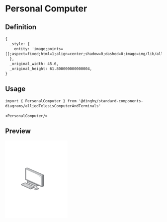 # Personal Computer

## Definition

```
{
  _style: { 
    entity: 'image;points=[];aspect=fixed;html=1;align=center;shadow=0;dashed=0;image=img/lib/allied_telesis/computer_and_terminals/Personal_Computer.svg;strokeColor=none;',
  },
  _original_width: 45.6,
  _original_height: 61.800000000000004,
}
```

## Usage

```
import { PersonalComputer } from '@dinghy/standard-components-diagrams/alliedTelesisComputerAndTerminals'

<PersonalComputer/>
```

## Preview

<img src="./personal-computer.png" width="200"/>

